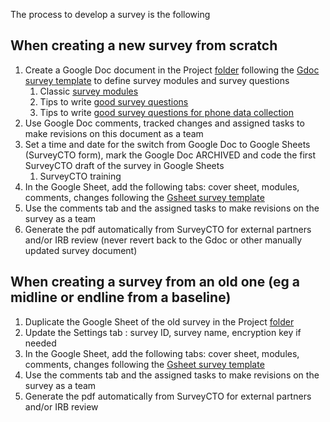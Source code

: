 The process to develop a survey is the following

## When creating a new survey from scratch
1. Create a Google Doc document in the Project [folder](../4-data-management/folder-structure.md) following the [Gdoc survey template]() to define survey modules and survey questions
    1. Classic [survey modules](survey-writing.md)
    1. Tips to write [good survey questions](survey-writing.md)
    1. Tips to write [good survey questions for phone data collection](../3-data-collection-remote/survey-writing-remote.md)
1. Use Google Doc comments, tracked changes and assigned tasks to make revisions on this document as a team
1. Set a time and date for the switch from Google Doc to Google Sheets (SurveyCTO form), mark the Google Doc ARCHIVED and code the first SurveyCTO draft of the survey in Google Sheets
    1. SurveyCTO training
1. In the Google Sheet, add the following tabs: cover sheet, modules, comments, changes following the [Gsheet survey template]()
1. Use the comments tab and the assigned tasks to make revisions on the survey as a team
1. Generate the pdf automatically from SurveyCTO for external partners and/or IRB review (never revert back to the Gdoc or other manually updated survey document)

## When creating a survey from an old one (eg a midline or endline from a baseline)
1. Duplicate the Google Sheet of the old survey in the Project [folder](../4-data-management/folder-structure.md) 
1. Update the Settings tab : survey ID, survey name, encryption key if needed
1. In the Google Sheet, add the following tabs: cover sheet, modules, comments, changes following the [Gsheet survey template]()
1. Use the comments tab and the assigned tasks to make revisions on the survey as a team
1. Generate the pdf automatically from SurveyCTO for external partners and/or IRB review 
